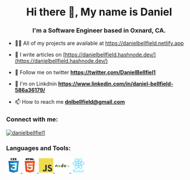 

<!--
**dnlbellfield/dnlbellfield** is a ✨ _special_ ✨ repository because its `README.md` (this file) appears on your GitHub profile.

Here are some ideas to get you started:

- 🔭 I’m currently working on ...
- 🌱 I’m currently learning ...
- 👯 I’m looking to collaborate on ...
- 🤔 I’m looking for help with ...
- 💬 Ask me about ...
- 📫 How to reach me: ...
- 😄 Pronouns: ...
- ⚡ Fun fact: ...
-->
<h1 align="center">Hi there 👋, My name is Daniel</h1>
<h3 align="center">I'm a Software Engineer based in Oxnard, CA.</h3>



- 👨‍💻 All of my projects are available at [https://danielbellfield.netlify.app
](https://danielbellfield.netlify.app
)

- 📝 I write articles on [https://danielbellfield.hashnode.dev/](https://danielbellfield.hashnode.dev/)

- 💬 Follow me on twitter **https://twitter.com/DanielBellfiel1**

- 💬 I'm on Linkdnin **https://www.linkedin.com/in/daniel-bellfield-586a36179/**

- 📫 How to reach me **dnlbellfield@gmail.com**

<!-- - 🔭 I’m currently working on [hosting and deploying a test site with django and heroku](http://www.danielbellfield.com) -->

<h3 align="left">Connect with me:</h3>
<p align="left">
<a href="https://twitter.com/danielbellfiel1" target="blank"><img align="center" src="https://raw.githubusercontent.com/rahuldkjain/github-profile-readme-generator/master/src/images/icons/Social/twitter.svg" alt="danielbellfiel1" height="30" width="40" /></a>
</p>

<h3 align="left">Languages and Tools:</h3>
<p align="left"> <a href="https://www.w3schools.com/css/" target="_blank" rel="noreferrer"> <img src="https://raw.githubusercontent.com/devicons/devicon/master/icons/css3/css3-original-wordmark.svg" alt="css3" width="40" height="40"/> </a> <a href="https://www.w3.org/html/" target="_blank" rel="noreferrer"> <img src="https://raw.githubusercontent.com/devicons/devicon/master/icons/html5/html5-original-wordmark.svg" alt="html5" width="40" height="40"/> </a> <a href="https://developer.mozilla.org/en-US/docs/Web/JavaScript" target="_blank" rel="noreferrer"> <img src="https://raw.githubusercontent.com/devicons/devicon/master/icons/javascript/javascript-original.svg" alt="javascript" width="40" height="40"/> </a> <a href="https://nodejs.org" target="_blank" rel="noreferrer"> <img src="https://raw.githubusercontent.com/devicons/devicon/master/icons/nodejs/nodejs-original-wordmark.svg" alt="nodejs" width="40" height="40"/> </a> <a href="https://reactjs.org/" target="_blank" rel="noreferrer"> <img src="https://raw.githubusercontent.com/devicons/devicon/master/icons/react/react-original-wordmark.svg" alt="react" width="40" height="40"/> </a> </p>
